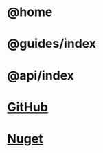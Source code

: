 # @home

# @guides/index

# @api/index

# [GitHub](https://github.com/BlazorFocused/Testing)

# [Nuget](https://www.nuget.org/packages/BlazorFocused.Testing.Http/)
